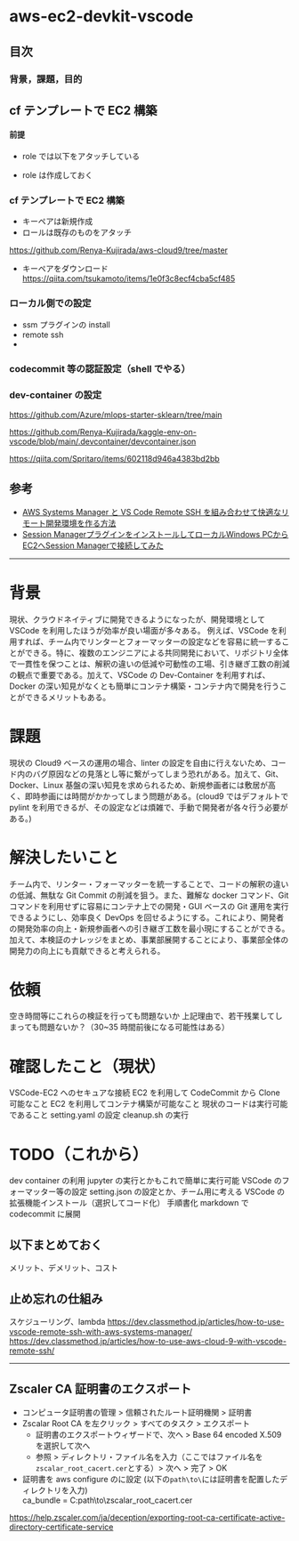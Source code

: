 # aws-ec2-devkit-vscode

## 目次

### 背景，課題，目的

## cf テンプレートで EC2 構築

#### 前提

- role では以下をアタッチしている

- role は作成しておく

### cf テンプレートで EC2 構築

- キーペアは新規作成
- ロールは既存のものをアタッチ

https://github.com/Renya-Kujirada/aws-cloud9/tree/master

- キーペアをダウンロード
  https://qiita.com/tsukamoto/items/1e0f3c8ecf4cba5cf485

### ローカル側での設定

- ssm プラグインの install
- remote ssh
-

### codecommit 等の認証設定（shell でやる）

### dev-container の設定

https://github.com/Azure/mlops-starter-sklearn/tree/main

https://github.com/Renya-Kujirada/kaggle-env-on-vscode/blob/main/.devcontainer/devcontainer.json

https://qiita.com/Spritaro/items/602118d946a4383bd2bb

## 参考

- [AWS Systems Manager と VS Code Remote SSH を組み合わせて快適なリモート開発環境を作る方法](https://dev.classmethod.jp/articles/how-to-use-vscode-remote-ssh-with-aws-systems-manager/)
- [Session ManagerプラグインをインストールしてローカルWindows PCからEC2へSession Managerで接続してみた](https://dev.classmethod.jp/articles/installed-session-manager-plugin-and-connected-from-local-windows-pc/)

---

# 背景

現状、クラウドネイティブに開発できるようになったが、開発環境として VSCode を利用したほうが効率が良い場面が多々ある。
例えば、VSCode を利用すれば、チーム内でリンターとフォーマッターの設定などを容易に統一することができる。特に、複数のエンジニアによる共同開発において、リポジトリ全体で一貫性を保つことは、解釈の違いの低減や可動性の工場、引き継ぎ工数の削減の観点で重要である。加えて、VSCode の Dev-Container を利用すれば、Docker の深い知見がなくとも簡単にコンテナ構築・コンテナ内で開発を行うことができるメリットもある。

# 課題

現状の Cloud9 ベースの運用の場合、linter の設定を自由に行えないため、コード内のバグ原因などの見落とし等に繋がってしまう恐れがある。加えて、Git、Docker、Linux 基盤の深い知見を求められるため、新規参画者には敷居が高く、即時参画には時間がかかってしまう問題がある。(cloud9 ではデフォルトで pylint を利用できるが、その設定などは煩雑で、手動で開発者が各々行う必要がある。)

# 解決したいこと

チーム内で、リンター・フォーマッターを統一することで、コードの解釈の違いの低減、無駄な Git Commit の削減を狙う。また、難解な docker コマンド、Git コマンドを利用せずに容易にコンテナ上での開発・GUI ベースの Git 運用を実行できるようにし、効率良く DevOps を回せるようにする。これにより、開発者の開発効率の向上・新規参画者への引き継ぎ工数を最小現にすることができる。加えて、本検証のナレッジをまとめ、事業部展開することにより、事業部全体の開発力の向上にも貢献できると考えられる。

# 依頼

空き時間等にこれらの検証を行っても問題ないか
上記理由で、若干残業してしまっても問題ないか？（30~35 時間前後になる可能性はある）

# 確認したこと（現状）

VSCode-EC2 へのセキュアな接続
EC2 を利用して CodeCommit から Clone 可能なこと
EC2 を利用してコンテナ構築が可能なこと
現状のコードは実行可能であること
setting.yaml の設定
cleanup.sh の実行

# TODO（これから）

dev container の利用
jupyter の実行とかもこれで簡単に実行可能
VSCode のフォーマッター等の設定
setting.json の設定とか、チーム用に考える
VSCode の拡張機能インストール（選択してコード化）
手順書化
markdown で codecommit に展開

## 以下まとめておく

メリット、デメリット、コスト

## 止め忘れの仕組み

スケジューリング、lambda
https://dev.classmethod.jp/articles/how-to-use-vscode-remote-ssh-with-aws-systems-manager/
https://dev.classmethod.jp/articles/how-to-use-aws-cloud-9-with-vscode-remote-ssh/

---

## Zscaler CA 証明書のエクスポート

- コンピュータ証明書の管理 > 信頼されたルート証明機関 > 証明書
- Zscalar Root CA を左クリック > すべてのタスク > エクスポート
  - 証明書のエクスポートウィザードで、次へ > Base 64 encoded X.509 を選択して次へ
  - 参照 > ディレクトリ・ファイル名を入力（ここではファイル名を`zscalar_root_cacert.cer`とする）> 次へ > 完了 > OK
- 証明書を aws configure のに設定 (以下の`path\to\`には証明書を配置したディレクトリを入力)  
  ca_bundle = C:path\to\zscalar_root_cacert.cer

https://help.zscaler.com/ja/deception/exporting-root-ca-certificate-active-directory-certificate-service
